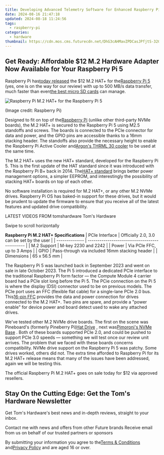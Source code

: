 ```yaml
---
title: Developing Advanced Telemetry Software for Enhanced Raspberry Pi Monitoring
date: 2024-08-16 21:47:18
updated: 2024-08-18 11:24:56
tags:
  - raspberry-pi
categories:
  - hardware
thumbnail: https://cdn.mos.cms.futurecdn.net/DhG3cAHMavZPDCasJPfjtS-320-80.jpg
---
```


## Get Ready: Affordable $12 M.2 Hardware Adapter Now Available for Your Raspberry Pi 5

Raspberry Pi has[today released](https://www.raspberrypi.com/news/m-2-hat-on-sale-now-for-12/) the $12 M.2 HAT+ for the[Raspberry Pi 5](https://tools.techidaily.com) (yes, one is on the way for our review) with up to 500 MB/s data transfer, much faster than even[the best micro SD cards](https://tools.techidaily.com) can manage.

![Raspberry Pi M.2 HAT+ for the Raspberry Pi 5](https://cdn.mos.cms.futurecdn.net/NEhsPHvBUTYpmTMmPqeYfN-320-80.jpg)

 (Image credit: Raspberry Pi)

 Designed to fit on top of the[Raspberry Pi](https://tools.techidaily.com) (unlike other third-party NVMe boards), the M.2 HAT+ is secured to the Raspberry Pi 5 using M2.5 standoffs and screws. The boards is connected to the PCIe connector for data and power, and the GPIO pins are accessible thanks to a 16mm stacking header. The standoffs also provide the necessary height to enable the Raspberry Pi Active Cooler and[Argon's THRML 30 cooler](https://tools.techidaily.com) to be used at the same time.

 The M.2 HAT+ uses the new HAT+ standard, developed for the Raspberry Pi 5\. This is the first update of the HAT standard since it was introduced with the Raspberry Pi B+ back in 2014\. The[HAT+ standard](https://datasheets.raspberrypi.com/hat/hat-plus-specification.pdf) brings better power management options, a simpler EEPROM, and interestingly the possibility of stacking HAT+ boards on top of each other.

 No software installation is required for M.2 HAT+, or any other M.2 NVMe drives. Raspberry Pi OS has baked-in support for these drives, but it would be prudent to update the firmware to ensure that you receive all of the latest features and updated drive compatibility.

 LATEST VIDEOS FROM tomshardware Tom's Hardware

 Swipe to scroll horizontally

__Raspberry Pi M.2 HAT+ Specifications__
| PCIe Interface | Officially 2.0, 3.0 can be set by the user     |
| -------------- | ---------------------------------------------- |
| M.2 Support    | M-key 2230 and 2242                            |
| Power          | Via PCIe FFC, up to 3 Amps                     |
| GPIO           | Pass-through via included 16mm stacking header |
| Dimensions     | 65 x 56.5 mm                                   |

 The Raspberry Pi 5 was launched back in September 2023 and went on sale in late October 2023\. The Pi 5 introduced a dedicated PCIe interface to the traditional Raspberry Pi form factor — the Compute Module 4 carrier board had a PCIe slot long before the Pi 5\. The PCie connection on the Pi 5 is where the display (DSI) connector used to be on previous models. The PCIe port uses an FFC (flexible flat cable) for a single-lane PCIe 2.0 bus. This[16-pin FFC](https://datasheets.raspberrypi.com/pcie/pcie-connector-standard.pdf) provides the data and power connection for drives connected to the M.2 HAT+. Two pins are spare, and provide a "power enable" for device power and board detect used to wake any attached drives.

 We've tested other M.2 NVMe drive boards. The first on the scene was Pineboard's (formerly Pineberry Pi)[Hat Drive](https://tools.techidaily.com) , next was[Pimoroni's NVMe Base](https://tools.techidaily.com) . Both of these boards supported PCIe 2.0, and could be pushed to support PCIe 3.0 speeds — something we will test once our review unit arrives. The problem that we faced with these boards concerns compatibility. NVMe drive support on the Raspberry Pi 5 was patchy. Some drives worked, others did not. The extra time afforded to Raspberry Pi for its M.2 HAT+ release means that many of the issues have been addressed, again we will be testing this.

 The official Raspberry Pi M.2 HAT+ goes on sale today for $12 via approved resellers.

## Stay On the Cutting Edge: Get the Tom's Hardware Newsletter

 Get Tom's Hardware's best news and in-depth reviews, straight to your inbox.

 Contact me with news and offers from other Future brands  Receive email from us on behalf of our trusted partners or sponsors

 By submitting your information you agree to the[Terms & Conditions](https://futureplc.com/terms-conditions/) and[Privacy Policy](https://futureplc.com/privacy-policy/) and are aged 16 or over.

<ins class="adsbygoogle"
     style="display:block"
     data-ad-format="autorelaxed"
     data-ad-client="ca-pub-7571918770474297"
     data-ad-slot="1223367746"></ins>



<ins class="adsbygoogle"
     style="display:block"
     data-ad-client="ca-pub-7571918770474297"
     data-ad-slot="8358498916"
     data-ad-format="auto"
     data-full-width-responsive="true"></ins>
